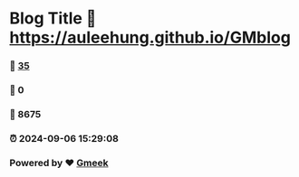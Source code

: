 # Blog Title :link: https://auleehung.github.io/GMblog 
### :page_facing_up: [35](https://auleehung.github.io/GMblog/tag.html) 
### :speech_balloon: 0 
### :hibiscus: 8675 
### :alarm_clock: 2024-09-06 15:29:08 
### Powered by :heart: [Gmeek](https://github.com/Meekdai/Gmeek)
